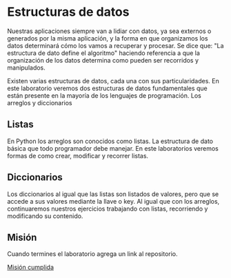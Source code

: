 # Estructuras de datos
Nuestras aplicaciones siempre van a lidiar con datos, ya sea externos o generados por la misma aplicación, y la forma en que organizamos los datos determinará cómo los vamos a recuperar y procesar. Se dice que: "La estructura de dato define el algoritmo" haciendo referencia a que la organización de los datos determina como pueden ser recorridos y manipulados.

Existen varias estructuras de datos, cada una con sus particularidades. En este laboratorio veremos dos estructuras de datos fundamentales que están presente en la mayoría de los lenguajes de programación. Los arreglos y diccionarios 

## Listas
En Python los arreglos son conocidos como listas. La estructura de dato básica que todo programador debe manejar. En este laboratorios veremos formas de como crear, modificar y recorrer listas.

## Diccionarios
Los diccionarios al igual que las listas son listados de valores, pero que se accede a sus valores mediante la llave o key. Al igual que con los arreglos, continuaremos nuestros ejercicios trabajando con listas, recorriendo y modificando su contenido. 

## Misión
Cuando termines el laboratorio agrega un link al repositorio.

[Misión cumplida](https://github.com/A200lss/lists_and_dicts)


